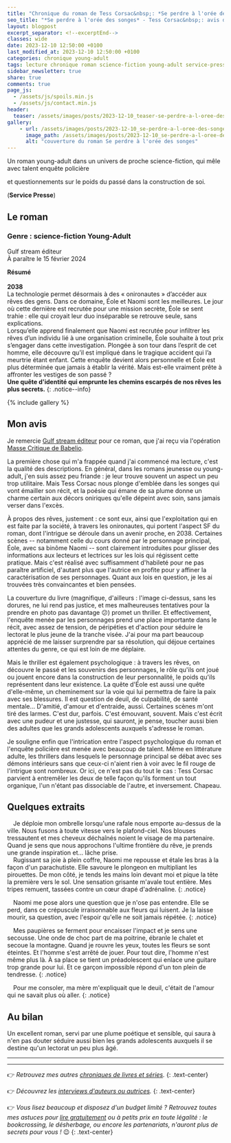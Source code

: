 ```yaml
---
title: "Chronique du roman de Tess Corsac&nbsp;: *Se perdre à l'orée des songes*"
seo_title: "*Se perdre à l'orée des songes* - Tess Corsac&nbsp;: avis de lecture"
layout: blogpost
excerpt_separator: <!--excerptEnd-->
classes: wide
date: 2023-12-10 12:50:00 +0100
last_modified_at: 2023-12-10 12:50:00 +0100
categories: chronique young-adult
tags: lecture chronique roman science-fiction young-adult service-presse
sidebar_newsletter: true
share: true
comments: true
page_js:
  - /assets/js/spoils.min.js
  - /assets/js/contact.min.js
header:
  teaser: /assets/images/posts/2023-12-10_teaser-se-perdre-a-l-oree-des-songes.webp
gallery:
    - url: /assets/images/posts/2023-12-10_se-perdre-a-l-oree-des-songes-cover.webp
      image_path: /assets/images/posts/2023-12-10_se-perdre-a-l-oree-des-songes-cover.webp
      alt: "couverture du roman Se perdre à l'orée des songes"
---
```


Un roman young-adult dans un univers de proche science-fiction, qui mêle avec talent enquête policière
<!--excerptEnd-->
et questionnements sur le poids du passé dans la construction de soi.


<span class="fa fa-star rating_checked"></span>
<span class="fa fa-star rating_checked"></span>
<span class="fa fa-star rating_checked"></span>
<span class="fa fa-star rating_checked"></span>
<span class="fa fa-star rating_checked"></span>

<span class="fa fa-book-reader rating_checked"></span> (**Service Presse**)

## Le roman

### Genre&nbsp;: science-fiction Young-Adult

Gulf stream éditeur<br />
À paraître le 15 février 2024

**Résumé**<br /><br />
**2038**<br />
La technologie permet désormais à des «&nbsp;onironautes&nbsp;» d’accéder aux rêves des gens. Dans ce domaine, Éole et Naomi sont les meilleures. Le jour où cette dernière est recrutée pour une mission secrète, Éole se sent trahie&nbsp;: elle qui croyait leur duo inséparable se retrouve seule, sans explications.<br />
Lorsqu’elle apprend finalement que Naomi est recrutée pour infiltrer les rêves d’un individu lié à une organisation criminelle, Éole souhaite à tout prix s’engager dans cette investigation. Plongée à son tour dans l’esprit de cet homme, elle découvre qu’il est impliqué dans le tragique accident qui l’a meurtrie étant enfant. Cette enquête devient alors personnelle et Éole est plus déterminée que jamais à établir la vérité. Mais est-elle vraiment prête à affronter les vestiges de son passé&nbsp;?<br />
**Une quête d'identité qui emprunte les chemins escarpés de nos rêves les plus secrets.**
{: .notice--info}

{% include gallery %}


## Mon avis

Je remercie <a href="https://gulfstream.fr/" target="_blank">Gulf stream éditeur</a> pour ce roman, que j'ai reçu via l'opération <a href="https://www.babelio.com/massecritique.php" target="_blank">Masse Critique de Babelio</a>.

La première chose qui m'a frappée quand j'ai commencé ma lecture, c'est la qualité des descriptions.
En général, dans les romans jeunesse ou young-adult, j'en suis assez peu friande&nbsp;: je leur trouve souvent un aspect un peu trop utilitaire.
Mais Tess Corsac nous plonge d'emblée dans les songes qui vont émailler son récit, et la poésie qui émane de sa plume 
donne un charme certain aux décors oniriques qu'elle dépeint avec soin, sans jamais verser dans l'excès.

À propos des rêves, justement&nbsp;: ce sont eux, ainsi que l'exploitation qui en est faite par la société, à travers les onironautes, qui portent l'aspect SF du roman, 
dont l'intrigue se déroule dans un avenir proche, en 2038. Certaines scènes -- notamment celle du cours donné par le personnage principal, Éole, avec sa binôme Naomi --
sont clairement introduites pour glisser des informations aux lecteurs et lectrices sur les lois qui régissent cette pratique. Mais c'est réalisé avec suffisamment
d'habileté pour ne pas paraître artificiel, d'autant plus que l'autrice en profite pour y affiner la caractérisation de ses personnages.
Quant aux lois en question, je les ai trouvées très convaincantes et bien pensées.

La couverture du livre (magnifique, d'ailleurs&nbsp;: l'image ci-dessus, sans les dorures, ne lui rend pas justice, et mes malheureuses tentatives pour la prendre en photo pas davantage 😕) promet un thriller. Et effectivement, l'enquête menée par les personnages prend une place importante dans le récit, avec assez de tension, de péripéties et d'action pour séduire le lectorat le plus jeune de la tranche visée. J'ai pour ma part beaucoup apprécié de me laisser surprendre par sa résolution, qui déjoue certaines attentes du genre, ce qui est loin de me déplaire.

Mais le thriller est également psychologique&nbsp;: à travers les rêves, on découvre le passé et les souvenirs des personnages, le rôle qu'ils ont joué ou jouent encore dans la construction de leur personnalité, le poids qu'ils représentent dans leur existence. La quête d'Éole est aussi une quête d'elle-même, un cheminement sur la voie qui lui permettra de faire la paix avec ses blessures. Il est question de deuil, de culpabilité, de santé mentale&hellip; D'amitié, d'amour et d'entraide, aussi. Certaines scènes m'ont tiré des larmes. C'est dur, parfois. C'est émouvant, souvent. Mais c'est écrit avec une pudeur et une justesse, qui sauront, je pense, toucher aussi bien des adultes que les grands adolescents auxquels s'adresse le roman.

Je souligne enfin que l'intrication entre l'aspect psychologique du roman et l'enquête policière est menée avec beaucoup de talent. Même en littérature adulte, les thrillers dans lesquels le personnage principal se débat avec ses démons intérieurs sans que ceux-ci n'aient rien à voir avec le fil rouge de l'intrigue sont nombreux. Or ici, ce n'est pas du tout le cas&nbsp;: Tess Corsac parvient à entremêler les deux de telle façon qu'ils forment un tout organique, l'un n'étant pas dissociable de l'autre, et inversement. Chapeau.



## Quelques extraits

<span style="margin-left: 1em;"></span>Je déploie mon ombrelle lorsqu'une rafale nous emporte au-dessus de la ville. Nous fusons à toute vitesse vers le plafond-ciel. Nos blouses tressautent et mes cheveux déchaînés noient le visage de ma partenaire. Quand je sens que nous approchons l'ultime frontière du rêve, je prends une grande inspiration et&hellip; lâche prise.<br />
<span style="margin-left: 1em;"></span>Rugissant sa joie à plein coffre, Naomi me repousse et étale les bras à la façon d'un parachutiste. Elle savoure le plongeon en multipliant les pirouettes. De mon côté, je tends les mains loin devant moi et pique la tête la première vers le sol. Une sensation grisante m'avale tout entière. Mes tripes remuent, tassées contre un c&oelig;ur drapé d'adrénaline.
{: .notice}

<span style="margin-left: 1em;"></span>Naomi me pose alors une question que je n'ose pas entendre. Elle se perd, dans ce crépuscule irraisonnable aux fleurs qui luisent. Je la laisse mourir, sa question, avec l'espoir qu'elle ne soit jamais répétée.
{: .notice}

<span style="margin-left: 1em;"></span>Mes paupières se ferment pour encaisser l'impact et je sens une secousse. Une onde de choc part de ma poitrine, ébranle le chalet et secoue la montagne. Quand je rouvre les yeux, toutes les fleurs se sont éteintes. Et l'homme s'est arrêté de jouer. Pour tout dire, l'homme n'est même plus là. À sa place se tient un préadolescent qui enlace une guitare trop grande pour lui. Et ce garçon impossible répond d'un ton plein de tendresse.
{: .notice}

<span style="margin-left: 1em;"></span>Pour me consoler, ma mère m'expliquait que le deuil, c'était de l'amour qui ne savait plus où aller.
{: .notice}


## Au bilan

Un excellent roman, servi par une plume poétique et sensible, qui saura à n'en pas douter séduire aussi bien les grands adolescents auxquels il se destine qu'un lectorat un peu plus âgé.

---
---
👉 *Retrouvez mes autres [chroniques de livres et séries](/blog/tags#chronique).*
{: .text-center}

👉 *Découvrez les [interviews d'auteurs ou autrices](/blog/tags#interview).*
{: .text-center}

👉 *Vous lisez beaucoup et disposez d'un budget limité&nbsp;? Retrouvez toutes mes astuces pour [lire gratuitement](/lecture/2022/08/22/lire-gratuitement.html) ou à petits prix en toute légalité&nbsp;: le bookcrossing, le désherbage, ou encore les partenariats, n'auront plus de secrets pour vous&nbsp;!* 😉
{: .text-center}